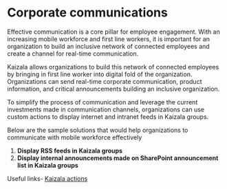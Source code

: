 # Corporate communications

Effective communication is a core pillar for employee engagement. With an increasing mobile workforce and first line workers, it is important for an organization to build an inclusive network of connected employees and create a channel for real-time communication.

Kaizala allows organizations to build this network of connected employees by bringing in first line worker into digital fold of the organization. Organizations can send real-time corporate communication, product information, and critical announcements building an inclusive organization.

To simplify the process of communication and leverage the current investments made in communication channels, organizations can use custom actions to display internet and intranet feeds in Kaizala groups.

Below are the sample solutions that would help organizations to communicate with mobile workforce effectively
 1. **Display RSS feeds in Kaizala groups**
 2.  **Display internal announcements made on SharePoint announcement list in Kaizala groups**

Useful links- [Kaizala actions](https://docs.microsoft.com/en-us/kaizala/actions/readme)